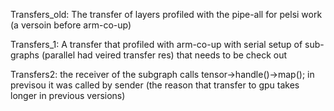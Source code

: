 

Transfers_old:
The transfer of layers profiled with the pipe-all for pelsi work (a versoin before arm-co-up)

Transfers_1: A transfer that profiled with arm-co-up with serial setup of sub-graphs (parallel had veired transfer res)
that needs to be check out

Transfers2: the receiver of the subgraph calls tensor->handle()->map(); in previsou it was called by sender (the reason that transfer to gpu takes longer in previous versions)

